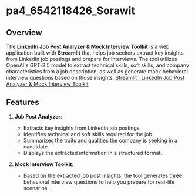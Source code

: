 # pa4_6542118426_Sorawit

## Overview
The **LinkedIn Job Post Analyzer & Mock Interview Toolkit** is a web application built with **Streamlit** that helps job seekers extract key insights from LinkedIn job postings and prepare for interviews. The tool utilizes OpenAI's GPT-3.5 model to extract technical skills, soft skills, and company characteristics from a job description, as well as generate mock behavioral interview questions based on those insights.
[Streamlit : LinkedIn Job Post Analyzer & Mock Interview Toolkit](https://pa46542118426sorawit-lpguqdqkttkwxjtn8mykz8.streamlit.app/)

## Features
1. **Job Post Analyzer**:
   - Extracts key insights from LinkedIn job postings.
   - Identifies technical and soft skills required for the job.
   - Summarizes the traits and qualities the company is seeking in a candidate.
   - Displays the extracted information in a structured format.

2. **Mock Interview Toolkit**:
   - Based on the extracted job post insights, the tool generates three behavioral interview questions to help you prepare for real-life scenarios.
